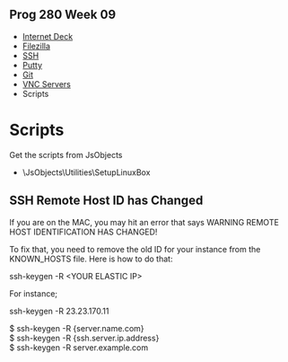 ## Prog 280 Week 09

-  [Internet Deck](http://bit.ly/Xk4H5t)
-  [Filezilla](http://www.elvenware.com/charlie/development/cloud/SshFtpsPutty.html#filezilla)
-  [SSH](http://www.elvenware.com/charlie/development/cloud/SshFtpsPutty.html#networks-ssh-sftp-and-putty)
-  [Putty](http://www.elvenware.com/charlie/development/cloud/SshFtpsPutty.html#connecting-to-an-ssh-server-with-putty)
-  [Git](http://www.elvenware.com/charlie/development/cloud/Git.html)
-  [VNC Servers](http://www.elvenware.com/charlie/development/cloud/SshFtpsPutty.html#vnc)
-  Scripts

# Scripts

Get the scripts from JsObjects

-  \\JsObjects\\Utilities\\SetupLinuxBox


SSH Remote Host ID has Changed 
-------------------------------

If you are on the MAC, you may hit an error that says WARNING REMOTE HOST
IDENTIFICATION HAS CHANGED!

To fix that, you need to remove the old ID for your instance from the
KNOWN_HOSTS file. Here is how to do that:

ssh-keygen -R \<YOUR ELASTIC IP\>

For instance;

ssh-keygen -R 23.23.170.11

\$ ssh-keygen -R {server.name.com}  
\$ ssh-keygen -R {ssh.server.ip.address}  
\$ ssh-keygen -R server.example.com
